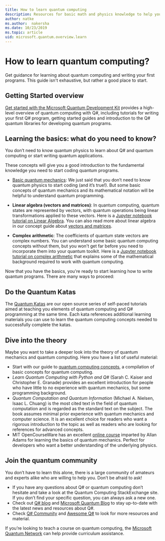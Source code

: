 ```yaml
---
title: How to learn quantum computing
description: Resources for basic math and physics knowledge to help you get started with quantum computing. 
author: natke
ms.author:  nakersha
ms.date: 10/23/2019
ms.topic: article
uid: microsoft.quantum.overview.learn
---
```


# How to learn quantum computing?

Get guidance for learning about quantum computing and writing your first programs. This guide isn't exhaustive, but rather a good place to start.

## Getting Started overview

[Get started with the Microsoft Quantum Development Kit](xref:microsoft.quantum.welcome) provides a high-level overview of quantum computing with Q#, including tutorials for writing your first Q# program, getting started guides and introduction to the Q# quantum libraries for developing quantum programs.

## Learning the basics: what do you need to know?

You don’t need to know quantum physics to learn about Q# and quantum computing or start writing quantum applications.

These concepts will give you a good introduction to the fundamental knowledge you need to start coding quantum programs.  

* [Basic quantum mechanics](xref:microsoft.quantum.concepts.intro): We just said that you don’t need to know quantum physics to start coding (and it’s true!). But some basic concepts of quantum mechanics and its mathematical notation will be helpful to understand quantum programming.

* **Linear algebra (vectors and matrices)**: In quantum computing, quantum states are represented by vectors, with quantum operations being linear transformations applied to these vectors.  Here is a [Jupyter notebook tutorial on Linear Algebra](https://github.com/microsoft/QuantumKatas/tree/master/tutorials/LinearAlgebra).  You can also read more about linear algebra in our concept guide about [vectors and matrices](xref:microsoft.quantum.concepts.vectors).

* **Complex arithmetic**: The coefficients of quantum state vectors are complex numbers. You can understand some basic quantum computing concepts without them, but you won't get far before you need to incorporate them into your quantum toolkit.  Here is a [Jupyter notebook tutorial on complex arithmetic](https://github.com/microsoft/QuantumKatas/tree/master/tutorials/ComplexArithmetic) that explains some of the mathematical background required to work with quantum computing. 

Now that you have the basics, you're ready to start learning how to write quantum programs.  There are many ways to proceed:

## Do the Quantum Katas

The [Quantum Katas](xref:microsoft.quantum.overview.katas) are our open source series of self-paced tutorials aimed at teaching you elements of quantum computing and Q# programming at the same time.  Each kata references additional learning materials you can use to learn the quantum computing concepts needed to successfully complete the katas.  

## Dive into the theory

Maybe you want to take a deeper look into the theory of quantum mechanics and quantum computing. Here you have a list of useful material:

* Start with our guide to [quantum computing concepts](xref:microsoft.quantum.concepts.intro), a compilation of basic concepts for quantum computing.
* _Learn Quantum Computing with Python and Q#_ (Sarah C. Kaiser and Christopher E. Granade) provides an excellent introduction for people who have little to no experience with quantum mechanics, but some programming background.
* _Quantum Computation and Quantum Information_ (Michael A. Nielsen, Isaac L. Chuang) is the most cited text in the field of quantum computation and is regarded as the standard text on the subject. The book assumes minimal prior experience with quantum mechanics and computer science. It is an excellent choice for readers who want a rigorous introduction to the topic as well as readers who are looking for references for advanced concepts.
* MIT OpenCourseWare has an excellent [online course](https://www.youtube.com/watch?v=lZ3bPUKo5zc&list=PLUl4u3cNGP61-9PEhRognw5vryrSEVLPr) imparted by Allan Adams for learning the basics of quantum mechanics. Perfect for developers who want a better understanding of the underlying physics.

## Join the quantum community

You don’t have to learn this alone, there is a large community of amateurs and experts alike who are willing to help you. Don’t be afraid to ask!

* If you have any questions about Q# or quantum computing don’t hesitate and take a look at the Quantum Computing StackExchange site. If you don’t find your specific question, you can always ask a new one. 
* Check out [Q# blog](https://devblogs.microsoft.com/qsharp/) and [Microsoft Quantum Blog](https://cloudblogs.microsoft.com/quantum/) to stay up-to-date with the latest news and resources about Q#.
* Check [Q# Community](https://qsharp.community/) and [Awesome Q#](https://project-awesome.org/ebraminio/awesome-qsharp) to look for more resources and material.

 If you’re looking to teach a course on quantum computing, the [Microsoft Quantum Network](https://info.microsoft.com/LearnMoreAboutMicrosoftQuantumNetwork.html) can help provide curriculum assistance.  
